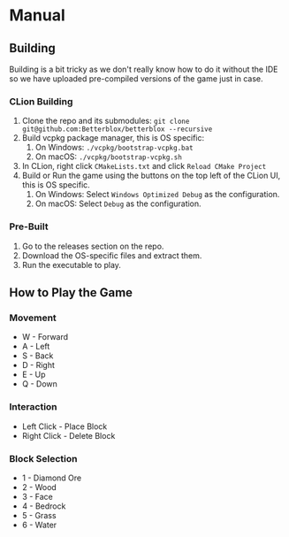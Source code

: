 # Manual
## Building
Building is a bit tricky as we don't really know how to do it without the IDE so we have uploaded pre-compiled versions of the game just in case.  
### CLion Building
1. Clone the repo and its submodules: `git clone git@github.com:Betterblox/betterblox --recursive`
2. Build vcpkg package manager, this is OS specific:
   1. On Windows: `./vcpkg/bootstrap-vcpkg.bat`
   2. On macOS: `./vcpkg/bootstrap-vcpkg.sh`
3. In CLion, right click `CMakeLists.txt` and click `Reload CMake Project`
4. Build or Run the game using the buttons on the top left of the CLion UI, this is OS specific.
   1. On Windows: Select `Windows Optimized Debug` as the configuration.
   2. On macOS: Select `Debug` as the configuration.
### Pre-Built
1. Go to the releases section on the repo.
2. Download the OS-specific files and extract them.
3. Run the executable to play.

## How to Play the Game
### Movement
- W - Forward
- A - Left
- S - Back
- D - Right
- E - Up
- Q - Down

### Interaction
- Left Click - Place Block
- Right Click - Delete Block

### Block Selection
- 1 - Diamond Ore
- 2 - Wood
- 3 - Face
- 4 - Bedrock
- 5 - Grass
- 6 - Water
